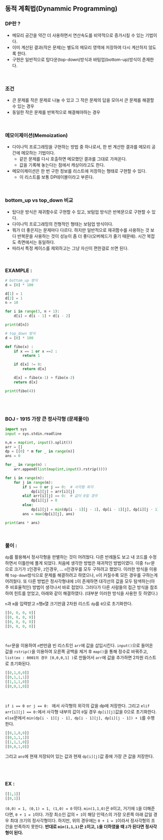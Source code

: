 ## 동적 계획법(Dynammic Programming)
### DP란 ?
- 메모리 공간을 약간 더 사용하면서 연산속도를 비약적으로 증가시킬 수 있는 기법이다.
- 이미 계산된 결과(작은 문제)는 별도의 메모리 영역에 저장하여 다시 계산하지 않도록 한다.
- 구현은 일반적으로 탑다운(top-down)방식과 바텀업(bottom-up)방식이 존재한다.
<br>

### 조건 
- 큰 문제를 작은 문제로 나눌 수 있고 그 작은 문제의 답을 모아서 큰 문제를 해결할 수 있는 경우
- 동일한 작은 문제를 반복적으로 해결해야하는 경우

<br>

### 메모이제이션(Memoization)
- 다이나믹 프로그래밍을 구현하는 방법 중 하나로서, 한 번 계산한 결과를 메모리 공간에 메모하는 기법이다.
    - 같은 문제를 다시 호출하면 메모했던 결과를 그대로 가져온다.
    - 값을 기록해 놓는다는 점에서 캐싱이라고도 한다.
- 메모이제이션은 한 번 구한 정보를 리스트에 저장하는 형태로 구현할 수 있다.
    - 이 리스트를 보통 DP테이블이라고 부른다. 
  
<br>

### bottom_up vs top_down 비교 
- 탑다운 방식은 재귀함수로 구현할 수 있고, 보텀업 방식은 반복문으로 구현할 수 있다.
- 다이나믹 프로그래밍의 전형적인 형태는 보텀업 방식이다.
- 뭐가 더 좋은지는 문제마다 다르다. 하지만 일반적으로 재귀함수를 사용하는 것 보다 반복문을 사용하는 것이 성능이 좀 더 좋다(오버헤드가 줄기 때문에). 시간 복잡도 측면에서는 동일하다.
- 따라서 특정 케이스를 제외하고는 그냥 자신이 편한걸로 쓰면 된다.
<br>

### EXAMPLE :
```python
# bottom_up 방식
d = [0] * 100

d[1] = 1
d[2] = 1
n = 10

for i in range(3, n + 1):
    d[i] = d[i - 1] + d[i - 2]

print(d[n])
```

```python
# top_down 방식
d = [0] * 100

def fibo(x) :
    if x == 1 or x ==2 :
        return 1

    if d[x] != 0:
        return d[x]

    d[x] = fibo(x-1) + fibo(x-2)
    return d[x]

print(fibo(4))
```

<br><br>

### BOJ - 1915 가장 큰 정사각형 (문제풀이)
```python
import sys
input = sys.stdin.readline

n,m = map(int, input().split())
arr = []
dp = [[0] * m for _ in range(n)]
ans = 0

for _ in range(n) :
    arr.append(list(map(int,input().rstrip())))

for i in range(n):
    for j in range(m):
        if i == 0 or j == 0:  # 사각형 외각
            dp[i][j] = arr[i][j]
        elif arr[i][j] == 0:  # 값이 0일 경우
            dp[i][j] = 0
        else:
            dp[i][j] = min(dp[i - 1][j - 1], dp[i - 1][j], dp[i][j - 1]) + 1 #사각형의 외각이 아니고, 내부의 값이 1일 경우
        ans = max(dp[i][j], ans)

print(ans * ans)
```
<br>

### 풀이 : 
```dp```를 활용해서 정사각형을 판별하는 것이 어려웠다. 다른 반례들도 보고 내 코드를 수정하면서 이틀만에 풀게 되었다. 
처음에 생각한 방법은 재귀적인 방법이였다. 이중 ```for```문으로 크기가 ```1```인경우, ```2```인경우, ... ```n```인경우를 모두 구하려고 했었다.
이러한 방식을 이용해 ```top-down```방식으로 문제를 해결하려고 하였으나, ```n```이 커질수록 모든 경우를 구하는게 어려웠다. 
또 다른 방법은 정사각형내에 ```1```이 존재하면 대각선의 값을 모두 탐색하는(아주 비효율적인) 방법이 생각나서 바로 접었다. 
그러다가 다른 사람들의 접근 방식을 참조하여 힌트를 얻었고, 아래와 같이 해결하였다. (대부분 이러한 방식을 사용한 듯 하였다.)
<br>

```n```과 ```m```을 입력받고 ```n```행```m```열 크기만큼 2차원 리스트 ```dp```를 ```0```으로 초기화한다. 
```python
[[0, 0, 0, 0]]
[[0, 0, 0, 0]]
[[0, 0, 0, 0]]
[[0, 0, 0, 0]]
```
<br>

```for```문을 이용하여 ```n```번만큼 빈 리스트인 ```arr```에 값을 삽입시킨다. ```input()```으로 들어온 값을 ```rstrip()```을 이용하여 오른쪽 공백을 제거 후 ```map()```을 통해 정수로 바꿔주고,
```list(ex : 0001의 경우 [0,0,0,1] )```로 만들어서 ```arr```에 값을 추가하면 2차원 리스트로 초기화된다.
```python
[[0,1,0,0]]
[[0,1,1,1]]
[[1,1,1,0]]
[[0,0,1,0]]
```
<br>

```if i == 0 or j == 0: ``` 에서 사각형의 외각의 값을 dp에 저장한다. 그리고 ```elif arr[i][j] == 0:```에서 사각형 내부의 값이 ```0```일 경우 ```dp[i][j]```값을 0으로 초기화한다. ```else```문에서 ```min(dp[i - 1][j - 1], dp[i - 1][j], dp[i][j - 1]) + 1```를 수행한다. 
```python
[[0,1,0,0]]
[[0,1,1,1]]
[[1,1,1,0]]
[[0,0,1,0]]
```
그리고 ```ans```에 현재 저장되어 있는 값과 현재 ```dp[i][j]```값 중에 가장 큰 값을 저장한다.

<br><br>


### EX : 
```python
[[1,1]]
[[0,1]]
```
```(0,0) = 1, (0,1) = 1, (1,0) = 0``` 이다. ```min(1,1,0)```은 ```0```이고, 거기에 ```1```을 더해준다면, ```0 + 1 = 1```이다. 가장 최소인 값의 ```+ 1```이 해당 인덱스의 가장 오른쪽 아래 값일 경우 최대 크기의 정사각형이다. 하지만, 위의 경우에는 ```0 + 1 = 1```이라서 정사각형의 조건을 만족하지 못한다. **반대로 ```min(1,1,1)```은 ```1```이고, ```1```을 더하였을 때 ```2```가 된다면 정사각형이 된다.**
